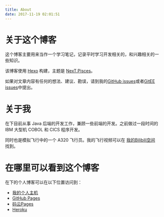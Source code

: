 ```yaml
---
title: About
date: 2017-11-19 02:01:51
---
```

# 关于这个博客

这个博客主要用来当作一个学习笔记，记录平时学习开发相关的，和兴趣相关的一些知识。

该博客使用 [Hexo](https://hexo.io/) 构建，主题是 [NexT.Pisces](https://github.com/iissnan/hexo-theme-next)。

如果对文章内容有任何的想法、建议、勘误，请到我的[GitHub issues](https://github.com/boris1993/boris1993.github.io/issues)或者[GitEE issues](https://gitee.com/boris1993/boris1993/issues)中提出。

# 关于我

在下目前从事 Java 后端的开发工作，兼顾一些前端的开发。之前做过一段时间的 IBM 大型机 COBOL 和 CICS 程序开发。

同时也是模拟飞行中的一个 A320 飞行员。我的飞行视频可以在 [我的Bilibili空间](https://space.bilibili.com/3633374) 找到。

# 在哪里可以看到这个博客

在下的个人博客可以在以下位置访问到：

- [我的个人主机](https://www.boris1993.tk)
- [GitHub Pages](https://boris1993.github.io/)
- [码云Pages](https://boris1993.gitee.io/)
- [Heroku](https://boris-heroku-blog.herokuapp.com/)
